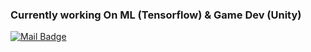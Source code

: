 ### Currently working On ML (Tensorflow) & Game Dev (Unity)

[![Mail Badge](https://img.shields.io/badge/mertkalkanci79@gmail.com-ff5050?style=for-the-badge&logo=gmail&logoColor=white&link=mailto:mertkalkanci79@gmail.com)](mailto:mertkalkanci79@gmail.com)

